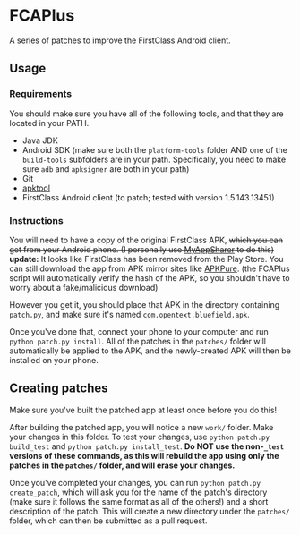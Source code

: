 # FCAPlus
A series of patches to improve the FirstClass Android client. 

## Usage
### Requirements
You should make sure you have all of the following tools, and that they are located in your PATH.
* Java JDK
* Android SDK (make sure both the `platform-tools` folder AND one of the `build-tools` subfolders are in your path. Specifically, you need to make sure `adb` and `apksigner` are both in your path)
* Git
* [apktool](https://ibotpeaches.github.io/Apktool/)
* FirstClass Android client (to patch; tested with version 1.5.143.13451)

### Instructions
You will need to have a copy of the original FirstClass APK, ~~which you can get from your Android phone. (I personally use [MyAppSharer](https://play.google.com/store/apps/details?id=com.yschi.MyAppSharer) to do this)~~ **update:** It looks like FirstClass has been removed from the Play Store. You can still download the app from APK mirror sites like [APKPure](https://apkpure.com/firstclass-mobile/com.opentext.bluefield). (the FCAPlus script will automatically verify the hash of the APK, so you shouldn't have to worry about a fake/malicious download)

However you get it, you should place that APK in the directory containing `patch.py`, and make sure it's named `com.opentext.bluefield.apk`.

Once you've done that, connect your phone to your computer and run `python patch.py install`. All of the patches in the `patches/` folder will automatically be applied to the APK, and the newly-created APK will then be installed on your phone.

## Creating patches
Make sure you've built the patched app at least once before you do this!

After building the patched app, you will notice a new `work/` folder. Make your changes in this folder. To test your changes, use `python patch.py build_test` and `python patch.py install_test`. **Do NOT use the non-`_test` versions of these commands, as this will rebuild the app using only the patches in the `patches/` folder, and will erase your changes.**

Once you've completed your changes, you can run `python patch.py create_patch`, which will ask you for the name of the patch's directory (make sure it follows the same format as all of the others!) and a short description of the patch. This will create a new directory under the `patches/` folder, which can then be submitted as a pull request.